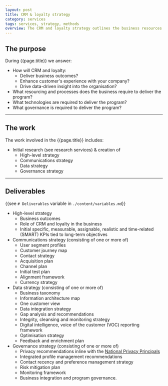 ```yaml
---
layout: post
title: CRM & loyalty strategy
category: services
tags: services, strategy, methods
overview: The CRM and loyalty strategy outlines the business resources and technological fit required to achieve the business' goals via a CRM and loyalty program.
---
```


## The purpose

During {{page.title}} we answer:

* How will CRM and loyalty:
	- Deliver business outcomes?
	- Enhance customer's experience with your company?
	- Drive data-driven insight into the organisation?
* What resourcing and processes does the business require to deliver the program?
* What technologies are required to deliver the program?
* What governance is required to deliver the program?

***

## The work

The work involved in the {{page.title}} includes:

* Initial research (see research services) & creation of
	- High-level strategy
	- Communications strategy
	- Data strategy
	- Governance strategy

***

## Deliverables

{{see `# Deliverables` variable in `./content/variables.md`}}

* High-level strategy
	- Business outcomes
	- Role of CRM and loyalty in the business
	- Initial specific, measurable, assignable, realistic and time-related (SMART) KPIs tied to long-term objectives
* Communications strategy (consisting of one or more of)
	- User segment profiles
	- Customer journey map
	- Contact strategy
	- Acquisition plan
	- Channel plan
	- Initial test plan
	- Alignment framework
	- Currency strategy
* Data strategy (consisting of one or more of)
	- Business taxonomy
	- Information architecture map
	- One customer view
	- Data integration strategy
	- Gap analysis and recommendations
	- Integrity, cleansing and monitoring strategy
	- Digital intelligence, voice of the customer (VOC) reporting framework
	- Optimisation strategy
	- Feedback and enrichment plan
* Governance strategy (consisting of one or more of)
	- Privacy recommendations inline with the [National Privacy Principals](http://www.oaic.gov.au/privacy/privacy-resources/privacy-fact-sheets/other/privacy-fact-sheet-17-australian-privacy-principles)
	- Integrated profile management recommendations
	- Contact recency and preference management strategy
	- Risk mitigation plan
	- Monitoring framework
	- Business integration and program governance.